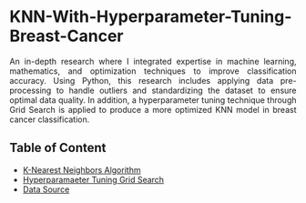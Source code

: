 # KNN-With-Hyperparameter-Tuning-Breast-Cancer
<p align="justify">
An in-depth research where I integrated expertise in machine learning, mathematics, and optimization techniques to improve classification accuracy. Using Python, this research includes applying data pre-processing to handle outliers and standardizing the dataset to ensure optimal data quality. In addition, a hyperparameter tuning technique through Grid Search is applied to produce a more optimized KNN model in breast cancer classification.
</p>

## Table of Content

- [K-Nearest Neighbors Algorithm](#k-nearest-neighbors-algorithm)
- [Hyperparamaeter Tuning Grid Search](#hyperparamaeter-tunin-grid-search)
- [Data Source](#data-source)
